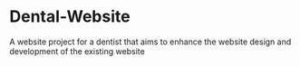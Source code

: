 # Dental-Website
A website project for a dentist that aims to enhance the website design and development of the existing website
